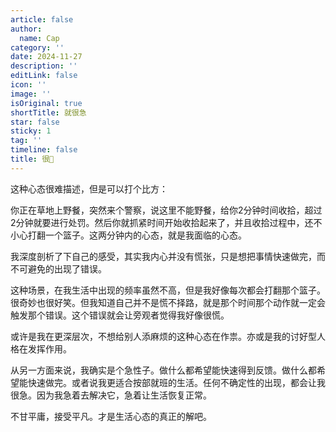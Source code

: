 ```yaml
---
article: false
author:
  name: Cap
category: ''
date: 2024-11-27
description: ''
editLink: false
icon: ''
image: ''
isOriginal: true
shortTitle: 就很急
star: false
sticky: 1
tag: ''
timeline: false
title: 很🍊
---
```





这种心态很难描述，但是可以打个比方：

你正在草地上野餐，突然来个警察，说这里不能野餐，给你2分钟时间收拾，超过2分钟就要进行处罚。然后你就抓紧时间开始收拾起来了，并且收拾过程中，还不小心打翻一个篮子。这两分钟内的心态，就是我面临的心态。

我深度剖析了下自己的感受，其实我内心并没有慌张，只是想把事情快速做完，而不可避免的出现了错误。

这种场景，在我生活中出现的频率虽然不高，但是我好像每次都会打翻那个篮子。很奇妙也很好笑。但我知道自己并不是慌不择路，就是那个时间那个动作就一定会触发那个错误。这个错误就会让旁观者觉得我好像很慌。

或许是我在更深层次，不想给别人添麻烦的这种心态在作祟。亦或是我的讨好型人格在发挥作用。

从另一方面来说，我确实是个急性子。做什么都希望能快速得到反馈。做什么都希望能快速做完。或者说我更适合按部就班的生活。任何不确定性的出现，都会让我很急。因为我急着去解决它，急着让生活恢复正常。


不甘平庸，接受平凡。才是生活心态的真正的解吧。